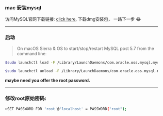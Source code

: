 ### mac 安装mysql

访问MySQL官网下载链接: [click here](http://www.mysql.com/downloads/mysql/), 下载dmg安装包， 一路下一步 :joy:

---

### 启动
>On macOS Sierra & OS to start/stop/restart MySQL post 5.7  from the command line:

```bash
$sudo launchctl load -F /Library/LaunchDaemons/com.oracle.oss.mysql.mysqld.plist
```

```bash
$sudo launchctl unload -F /Library/LaunchDaemons/com.oracle.oss.mysql.mysqld.plist
```

**maybe need you offer the root password.**

---

### 修改root原始密码:

```bash
>SET PASSWORD FOR 'root'@'localhost' = PASSWORD("root");
```

